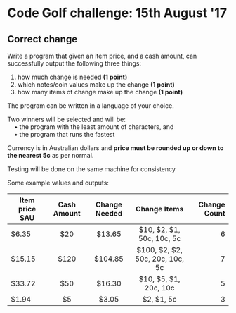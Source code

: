# Code Golf challenge: 15th August '17

## Correct change

Write a program that given an item price, and a cash amount, can successfully output the following three things:

1. how much change is needed **(1 point)**
2. which notes/coin values make up the change **(1 point)**
3. how many items of change make up the change **(1 point)**

The program can be written in a language of your choice.

Two winners will be selected and will be:  
&nbsp;&nbsp;&nbsp;&nbsp;• the program with the least amount of characters, and  
&nbsp;&nbsp;&nbsp;&nbsp;• the program that runs the fastest

Currency is in Australian dollars and **price must be rounded up or down to the nearest 5c** as per normal.  

Testing will be done on the same machine for consistency

Some example values and outputs:

| Item price $AU | Cash Amount | Change Needed | Change Items | Change Count |
| -------------- | :---------: | :-----------: | :----------: | -----------: |
| $6.35          | $20         | $13.65        | $10, $2, $1, 50c, 10c, 5c | 6 |
| $15.15         | $120        | $104.85       | $100, $2, $2, 50c, 20c, 10c, 5c | 7 |
| $33.72         | $50         | $16.30        | $10, $5, $1, 20c, 10c | 5 |
| $1.94          | $5          | $3.05         | $2, $1, 5c | 3 |  
